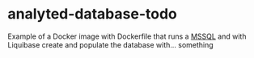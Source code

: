 # analyted-database-todo

Example of a Docker image with Dockerfile that runs a [MSSQL](https://hub.docker.com/_/microsoft-mssql-server) and with Liquibase create and populate the database with... something

